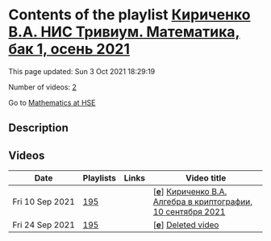 # Contents of the playlist [Кириченко В.А. НИС Тривиум. Математика, бак 1, осень 2021](https://www.youtube.com/playlist?list=PLq3E5oubNNoCxaRdr7TYZadnHJfnRc_Gi)

This page updated: Sun 3 Oct 2021 18:29:19

Number of videos: [2](#videos)

Go to [Mathematics at HSE](../README.md)

## Description



## Videos

|Date|Playlists|Links|Video title|
|---|---|---|---|
| Fri&nbsp;10&nbsp;Sep&nbsp;2021 | [195](../playlists/195 "Кириченко В.А. НИС Тривиум. Математика, бак 1, осень 2021") |  | [[**e**](https://studio.youtube.com/video/VUMNhb7OYIw/edit "Edit")] [Кириченко В.А. Алгебра в криптографии, 10 сентября 2021](https://www.youtube.com/watch?v=VUMNhb7OYIw&list=PLq3E5oubNNoCxaRdr7TYZadnHJfnRc_Gi) |
| Fri&nbsp;24&nbsp;Sep&nbsp;2021 | [195](../playlists/195 "Кириченко В.А. НИС Тривиум. Математика, бак 1, осень 2021") |  | [[**e**](https://studio.youtube.com/video/TFLmdyTfFjA/edit "Edit")] [Deleted video](https://www.youtube.com/watch?v=TFLmdyTfFjA&list=PLq3E5oubNNoCxaRdr7TYZadnHJfnRc_Gi "This video is unavailable.") |
